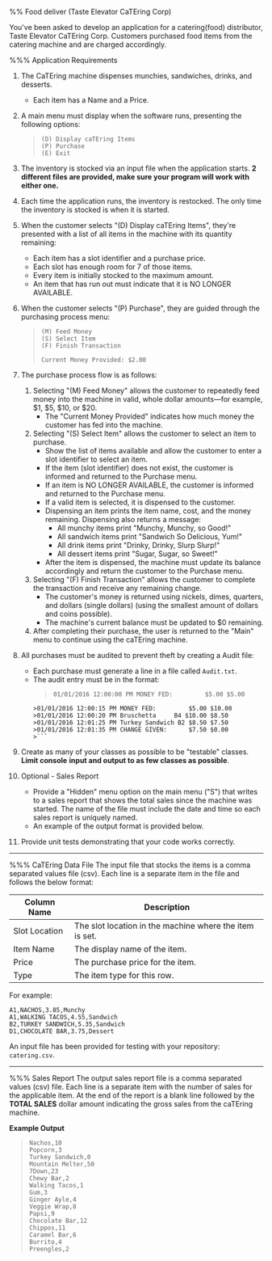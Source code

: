 %% Food deliver (Taste Elevator CaTEring Corp)

You've been asked to develop an application for a catering(food) distributor,
Taste Elevator CaTEring Corp. Customers purchased food items from the catering machine and are charged accordingly.

%%% Application Requirements

1. The CaTEring machine dispenses munchies, sandwiches, drinks, and desserts.
   - Each item has a Name and a Price.
2. A main menu must display when the software runs, presenting the following options:
    > ```
    > (D) Display caTEring Items
    > (P) Purchase
    > (E) Exit
    > ```
3. The inventory is stocked via an input file when the application starts.  **2 different files are provided, make sure your program will work with either one.**
4. Each time the application runs, the inventory is restocked.  The only time the inventory is stocked is when it is started.
5. When the customer selects "(D) Display caTEring Items", they're presented
   with a list of all items in the machine with its quantity remaining:
   
    - Each item has a slot identifier and a purchase price.
    - Each slot has enough room for 7 of those items.
    - Every item is initially stocked to the maximum amount.
    - An item that has run out must indicate that it is NO LONGER AVAILABLE.
6. When the customer selects "(P) Purchase", they are guided through the purchasing
   process menu:
   
    >```
    >(M) Feed Money
    >(S) Select Item
    >(F) Finish Transaction
    >
    > Current Money Provided: $2.00
    >```
7. The purchase process flow is as follows:
    1. Selecting "(M) Feed Money" allows the customer to repeatedly feed money into the
       machine in valid, whole dollar amounts—for example, $1, $5, $10, or $20.
        - The "Current Money Provided" indicates how much money the customer
        has fed into the machine.
    2. Selecting "(S) Select Item" allows the customer to select an item to
       purchase.
        - Show the list of items available and allow the customer to enter
        a slot identifier to select an item.
        - If the item (slot identifier) does not exist, the customer is informed and returned
        to the Purchase menu.
        - If an item is NO LONGER AVAILABLE, the customer is informed and returned to the
        Purchase menu.
        - If a valid item is selected, it is dispensed to the customer.
        - Dispensing an item prints the item name, cost, and the money
        remaining. Dispensing also returns a message:
          - All munchy items print "Munchy, Munchy, so Good!"
          - All sandwich items print "Sandwich So Delicious, Yum!"
          - All drink items print "Drinky, Drinky, Slurp Slurp!"
          - All dessert items print "Sugar, Sugar, so Sweet!"
        - After the item is dispensed, the machine must update its balance
        accordingly and return the customer to the Purchase menu.
    3. Selecting "(F) Finish Transaction" allows the customer to complete the
       transaction and receive any remaining change.
        - The customer's money is returned using nickels, dimes, quarters, and dollars (single dollars)
        (using the smallest amount of dollars and coins possible).
        - The machine's current balance must be updated to $0 remaining.
    4. After completing their purchase, the user is returned to the "Main" menu to
    continue using the caTEring machine.
8. All purchases must be audited to prevent theft by creating a Audit file:
   - Each purchase must generate a line in a file called `Audit.txt`.
   - The audit entry must be in the format:
        >```
        > 01/01/2016 12:00:00 PM MONEY FED:         $5.00 $5.00
         >01/01/2016 12:00:15 PM MONEY FED:         $5.00 $10.00
         >01/01/2016 12:00:20 PM Bruschetta     B4 $10.00 $8.50
         >01/01/2016 12:01:25 PM Turkey Sandwich B2 $8.50 $7.50
         >01/01/2016 12:01:35 PM CHANGE GIVEN:      $7.50 $0.00
         >```
9. Create as many of your classes as possible to be "testable" classes. **Limit console**
**input and output to as few classes as possible**.
10. Optional - Sales Report
    - Provide a "Hidden" menu option on the main menu ("S") that writes to a sales
    report that shows the total sales since the machine was started. The name of the
    file must include the date and time so each sales report is uniquely named.
    - An example of the output format is provided below.
11. Provide unit tests demonstrating that your code works correctly.
___
%%% CaTEring Data File
The input file that stocks the items is a comma separated values file (csv). Each line is a separate item in the file and follows the below format:

 Column Name   | Description 
----------------|-------------
 Slot Location | The slot location in the machine where the item is set. 
 Item Name | The display name of the item.                
 Price         | The purchase price for the item.                             
 Type          | The item type for this row.                                 

For example:

```
A1,NACHOS,3.85,Munchy
A1,WALKING TACOS,4.55,Sandwich
B2,TURKEY SANDWICH,5.35,Sandwich
D1,CHOCOLATE BAR,3.75,Dessert
```

An input file has been provided for testing with your repository: `catering.csv`.

---
%%% Sales Report
The output sales report file is a comma separated values (csv) file. Each line is a separate item with the number of sales for the applicable item. At the end of the report is a blank line followed by the **TOTAL SALES** dollar amount indicating the gross sales from the caTEring machine.

**Example Output**

>```
>Nachos,10
>Popcorn,3
>Turkey Sandwich,0
>Mountain Melter,50
>7Down,23
>Chewy Bar,2
>Walking Tacos,1
>Gum,3
>Ginger Ayle,4
>Veggie Wrap,8
>Papsi,9
>Chocolate Bar,12
>Chippos,11
>Caramel Bar,6
>Burrito,4
>Preengles,2
>```
